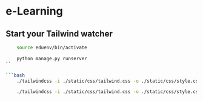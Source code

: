 # e-Learning

## Start your Tailwind watcher

```bash
    source eduenv/bin/activate
```

````bash
    python manage.py runserver
``

```bash
    ./tailwindcss -i ./static/css/tailwind.css -o ./static/css/style.css --watch
````

```bash
    ./tailwindcss -i ./static/css/tailwind.css -o ./static/css/style.css --minify
```
